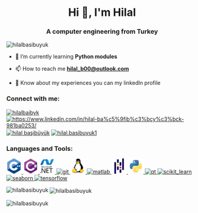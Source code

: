 <h1 align="center">Hi 👋, I'm Hilal</h1>
<h3 align="center">A computer engineering from Turkey</h3>


<p align="left"> <img src="https://komarev.com/ghpvc/?username=hilalbasibuyuk&label=Profile%20views&color=0e75b6&style=flat" alt="hilalbasibuyuk" /> </p>

- 🌱 I’m currently learning **Python modules**

- 📫 How to reach me **hilal_b00@outlook.com**

- 📄 Know about my experiences you can my linkedln profile


<h3 align="left">Connect with me:</h3>
<p align="left">
<a href="https://twitter.com/hilalbaibyk" target="blank"><img align="center" src="https://raw.githubusercontent.com/rahuldkjain/github-profile-readme-generator/master/src/images/icons/Social/twitter.svg" alt="hilalbaibyk" height="30" width="40" /></a>
<a href="https://linkedin.com/in/https://www.linkedin.com/in/hilal-ba%c5%9fib%c3%bcy%c3%bck-981ba0253/" target="blank"><img align="center" src="https://raw.githubusercontent.com/rahuldkjain/github-profile-readme-generator/master/src/images/icons/Social/linked-in-alt.svg" alt="https://www.linkedin.com/in/hilal-ba%c5%9fib%c3%bcy%c3%bck-981ba0253/" height="30" width="40" /></a>
<a href="https://kaggle.com/hilal başibüyük" target="blank"><img align="center" src="https://raw.githubusercontent.com/rahuldkjain/github-profile-readme-generator/master/src/images/icons/Social/kaggle.svg" alt="hilal başibüyük" height="30" width="40" /></a>
<a href="https://instagram.com/hilal.basibuyuk1" target="blank"><img align="center" src="https://raw.githubusercontent.com/rahuldkjain/github-profile-readme-generator/master/src/images/icons/Social/instagram.svg" alt="hilal.basibuyuk1" height="30" width="40" /></a>
</p>

<h3 align="left">Languages and Tools:</h3>
<p align="left"> <a href="https://www.w3schools.com/cpp/" target="_blank" rel="noreferrer"> <img src="https://raw.githubusercontent.com/devicons/devicon/master/icons/cplusplus/cplusplus-original.svg" alt="cplusplus" width="40" height="40"/> </a> <a href="https://www.w3schools.com/cs/" target="_blank" rel="noreferrer"> <img src="https://raw.githubusercontent.com/devicons/devicon/master/icons/csharp/csharp-original.svg" alt="csharp" width="40" height="40"/> </a> <a href="https://dotnet.microsoft.com/" target="_blank" rel="noreferrer"> <img src="https://raw.githubusercontent.com/devicons/devicon/master/icons/dot-net/dot-net-original-wordmark.svg" alt="dotnet" width="40" height="40"/> </a> <a href="https://git-scm.com/" target="_blank" rel="noreferrer"> <img src="https://www.vectorlogo.zone/logos/git-scm/git-scm-icon.svg" alt="git" width="40" height="40"/> </a> <a href="https://www.linux.org/" target="_blank" rel="noreferrer"> <img src="https://raw.githubusercontent.com/devicons/devicon/master/icons/linux/linux-original.svg" alt="linux" width="40" height="40"/> </a> <a href="https://www.mathworks.com/" target="_blank" rel="noreferrer"> <img src="https://upload.wikimedia.org/wikipedia/commons/2/21/Matlab_Logo.png" alt="matlab" width="40" height="40"/> </a> <a href="https://pandas.pydata.org/" target="_blank" rel="noreferrer"> <img src="https://raw.githubusercontent.com/devicons/devicon/2ae2a900d2f041da66e950e4d48052658d850630/icons/pandas/pandas-original.svg" alt="pandas" width="40" height="40"/> </a> <a href="https://www.python.org" target="_blank" rel="noreferrer"> <img src="https://raw.githubusercontent.com/devicons/devicon/master/icons/python/python-original.svg" alt="python" width="40" height="40"/> </a> <a href="https://www.qt.io/" target="_blank" rel="noreferrer"> <img src="https://upload.wikimedia.org/wikipedia/commons/0/0b/Qt_logo_2016.svg" alt="qt" width="40" height="40"/> </a> <a href="https://scikit-learn.org/" target="_blank" rel="noreferrer"> <img src="https://upload.wikimedia.org/wikipedia/commons/0/05/Scikit_learn_logo_small.svg" alt="scikit_learn" width="40" height="40"/> </a> <a href="https://seaborn.pydata.org/" target="_blank" rel="noreferrer"> <img src="https://seaborn.pydata.org/_images/logo-mark-lightbg.svg" alt="seaborn" width="40" height="40"/> </a> <a href="https://www.tensorflow.org" target="_blank" rel="noreferrer"> <img src="https://www.vectorlogo.zone/logos/tensorflow/tensorflow-icon.svg" alt="tensorflow" width="40" height="40"/> </a> </p>

<p><img align="left" src="https://github-readme-stats.vercel.app/api/top-langs?username=hilalbasibuyuk&show_icons=true&locale=en&layout=compact" alt="hilalbasibuyuk" /></p>

<p>&nbsp;<img align="center" src="https://github-readme-stats.vercel.app/api?username=hilalbasibuyuk&show_icons=true&locale=en" alt="hilalbasibuyuk" /></p>

<p><img align="center" src="https://github-readme-streak-stats.herokuapp.com/?user=hilalbasibuyuk&" alt="hilalbasibuyuk" /></p>
